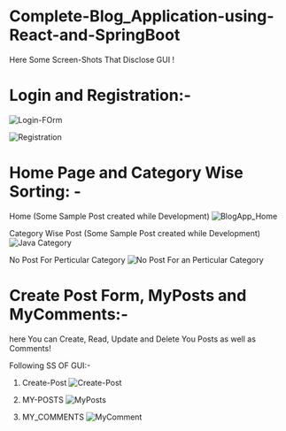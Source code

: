 # Complete-Blog_Application-using-React-and-SpringBoot

Here Some Screen-Shots That Disclose GUI !

# Login and Registration:-

![Login-FOrm](https://user-images.githubusercontent.com/55124298/196114275-f1b05ca5-ad37-4382-848f-82b9e86a0fc9.png)


![Registration](https://user-images.githubusercontent.com/55124298/196114334-4ef765cf-222c-49ca-847e-732481751dcd.png)


# Home Page and Category Wise Sorting: -

 Home (Some Sample Post created while Development)
![BlogApp_Home](https://user-images.githubusercontent.com/55124298/196114611-2088945c-6cda-4c45-9716-a2bfe8cd080a.png)

 Category Wise Post (Some Sample Post created while Development)
![Java Category](https://user-images.githubusercontent.com/55124298/196114832-6092e45d-feaf-4dc3-8310-e0f954f3ad52.png)

 No Post For Perticular Category 
![No Post For an Perticular Category](https://user-images.githubusercontent.com/55124298/196114858-70c86f28-d146-4421-983f-adb29551be71.png)

# Create Post Form, MyPosts and MyComments:-

here You can Create, Read, Update and Delete You Posts as well as Comments!

Following SS OF GUI:-

1. Create-Post
![Create-Post](https://user-images.githubusercontent.com/55124298/196115940-222a9974-f725-4ab6-8e16-2a6932ae8055.png)

2. MY-POSTS
![MyPosts](https://user-images.githubusercontent.com/55124298/196116010-38bcf753-0c26-4140-b32c-bf16831eee9a.png)

3. MY_COMMENTS
![MyComment](https://user-images.githubusercontent.com/55124298/196115968-423cbc4b-01e4-4d2e-a870-c80bb8717de9.png)


